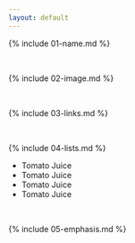 ```yaml
---
layout: default
---
```


{% include 01-name.md %}

<br>

{% include 02-image.md %}

<br>

{% include 03-links.md %}

<br>

{% include 04-lists.md %}
* Tomato Juice
* Tomato Juice
 * Tomato Juice
 * Tomato Juice

<br>

{% include 05-emphasis.md %}
